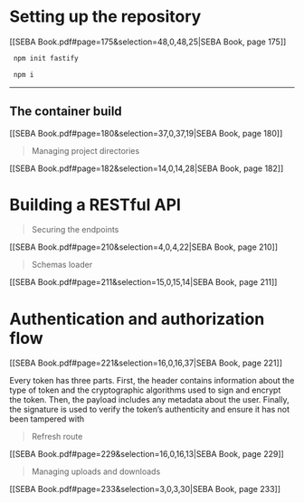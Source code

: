 # Setting up the repository

[[SEBA Book.pdf#page=175&selection=48,0,48,25|SEBA Book, page 175]]

```bash
 npm init fastify
```

```bash
 npm i
```

---

## The container build

[[SEBA Book.pdf#page=180&selection=37,0,37,19|SEBA Book, page 180]]

> Managing project directories

[[SEBA Book.pdf#page=182&selection=14,0,14,28|SEBA Book, page 182]]

# Building a RESTful API

> Securing the endpoints

[[SEBA Book.pdf#page=210&selection=4,0,4,22|SEBA Book, page 210]]

> Schemas loader

[[SEBA Book.pdf#page=211&selection=15,0,15,14|SEBA Book, page 211]]

# Authentication and authorization flow

[[SEBA Book.pdf#page=221&selection=16,0,16,37|SEBA Book, page 221]]


Every token has three parts. First, the header contains information about the type of token and the cryptographic algorithms used to sign and encrypt the token. Then, the payload includes any metadata about the user. Finally, the signature is used to verify the token’s authenticity and ensure it has not been tampered with

> Refresh route

[[SEBA Book.pdf#page=229&selection=16,0,16,13|SEBA Book, page 229]]

> Managing uploads and downloads

[[SEBA Book.pdf#page=233&selection=3,0,3,30|SEBA Book, page 233]]